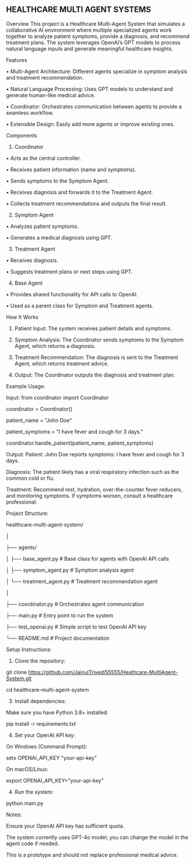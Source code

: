 ## HEALTHCARE MULTI AGENT SYSTEMS

Overview
This project is a Healthcare Multi-Agent System that simulates a collaborative AI environment where multiple specialized agents work together to analyze patient symptoms, provide a diagnosis, and recommend treatment plans. The system leverages OpenAI’s GPT models to process natural language inputs and generate meaningful healthcare insights.

Features

•	Multi-Agent Architecture: Different agents specialize in symptom analysis and treatment recommendation.

•	Natural Language Processing: Uses GPT models to understand and generate human-like medical advice.

•	Coordinator: Orchestrates communication between agents to provide a seamless workflow.

•	Extensible Design: Easily add more agents or improve existing ones.

Components
1. Coordinator

•	Acts as the central controller.

•	Receives patient information (name and symptoms).

•	Sends symptoms to the Symptom Agent.

•	Receives diagnosis and forwards it to the Treatment Agent.

•	Collects treatment recommendations and outputs the final result.

2. Symptom Agent

•	Analyzes patient symptoms.

•	Generates a medical diagnosis using GPT.

3. Treatment Agent

•	Receives diagnosis.

•	Suggests treatment plans or next steps using GPT.

4. Base Agent

•	Provides shared functionality for API calls to OpenAI.

•	Used as a parent class for Symptom and Treatment agents.

How It Works

1.	Patient Input: The system receives patient details and symptoms.

2.	Symptom Analysis: The Coordinator sends symptoms to the Symptom Agent, which returns a diagnosis.

3.	Treatment Recommendation: The diagnosis is sent to the Treatment Agent, which returns treatment advice.

4.	Output: The Coordinator outputs the diagnosis and treatment plan.

Example Usage: 

Input:
from coordinator import Coordinator

coordinator = Coordinator()

patient_name = "John Doe"

patient_symptoms = "I have fever and cough for 3 days."

coordinator.handle_patient(patient_name, patient_symptoms)

Output: 
Patient: John Doe reports symptoms: I have fever and cough for 3 days.

Diagnosis: The patient likely has a viral respiratory infection such as the common cold or flu.

Treatment: Recommend rest, hydration, over-the-counter fever reducers, and monitoring symptoms. If symptoms worsen, consult a healthcare professional.



Project Structure: 

healthcare-multi-agent-system/

│

├── agents/

│   ├── base_agent.py          # Base class for agents with OpenAI API calls

│   ├── symptom_agent.py       # Symptom analysis agent

│   └── treatment_agent.py     # Treatment recommendation agent

│

├── coordinator.py             # Orchestrates agent communication

├── main.py                   # Entry point to run the system

├── test_openai.py            # Simple script to test OpenAI API key

└── README.md                 # Project documentation




Setup Instructions: 

1. Clone the repository:

git clone https://github.com/JainulTrivedi55555/Heathcare-MultiAgent-System.git

cd healthcare-multi-agent-system

3. Install dependencies:

Make sure you have Python 3.8+ installed.

pip install -r requirements.txt

4. Set your OpenAI API key:

On Windows (Command Prompt):

setx OPENAI_API_KEY "your-api-key"

On macOS/Linux:

export OPENAI_API_KEY="your-api-key"

4. Run the system:

python main.py



Notes:

Ensure your OpenAI API key has sufficient quota.

The system currently uses GPT-4o model; you can change the model in the agent code if needed.

This is a prototype and should not replace professional medical advice.
